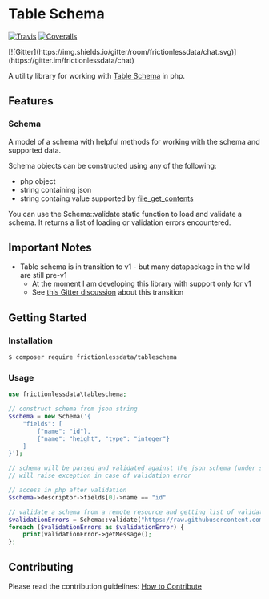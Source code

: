 # Table Schema

[![Travis](https://travis-ci.org/frictionlessdata/tableschema-php.svg?branch=master)](https://travis-ci.org/frictionlessdata/tableschema-php)
[![Coveralls](http://img.shields.io/coveralls/frictionlessdata/tableschema-php.svg?branch=master)](https://coveralls.io/r/frictionlessdata/tableschema-php?branch=master)
<!-- 
[![Packagist](https://img.shields.io/packagist/dm/oki/tableschema.svg)](https://packagist.org/packages/oki/tableschema)
[![SemVer](https://img.shields.io/badge/versions-SemVer-brightgreen.svg)](http://semver.org/)
 --> [![Gitter](https://img.shields.io/gitter/room/frictionlessdata/chat.svg)](https://gitter.im/frictionlessdata/chat)

A utility library for working with [Table Schema](https://specs.frictionlessdata.io/table-schema/) in php.


## Features

### Schema

A model of a schema with helpful methods for working with the schema and supported data.

Schema objects can be constructed using any of the following:
* php object
* string containing json
* string containg value supported by [file_get_contents](http://php.net/manual/en/function.file-get-contents.php)

You can use the Schema::validate static function to load and validate a schema. It returns a list of loading or validation errors encountered.

## Important Notes

- Table schema is in transition to v1 - but many datapackage in the wild are still pre-v1
  - At the moment I am developing this library with support only for v1
  - See [this Gitter discussion](https://gitter.im/frictionlessdata/chat?at=58df75bfad849bcf423e5d80) about this transition


## Getting Started

### Installation

```bash
$ composer require frictionlessdata/tableschema
```

### Usage

```php
use frictionlessdata\tableschema;

// construct schema from json string
$schema = new Schema('{
    "fields": [
        {"name": "id"},
        {"name": "height", "type": "integer"}
    ]
}');

// schema will be parsed and validated against the json schema (under src/schemas/table-schema.json)
// will raise exception in case of validation error

// access in php after validation
$schema->descriptor->fields[0]->name == "id"

// validate a schema from a remote resource and getting list of validation errors back
$validationErrors = Schema::validate("https://raw.githubusercontent.com/frictionlessdata/testsuite-extended/ecf1b2504332852cca1351657279901eca6fdbb5/datasets/synthetic/schema.json");
foreach ($validationErrors as $validationError) {
    print(validationError->getMessage();
};
```


## Contributing

Please read the contribution guidelines: [How to Contribute](CONTRIBUTING.md)
